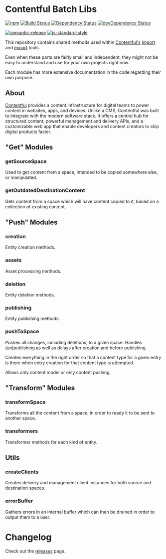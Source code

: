 # Contentful Batch Libs

[![npm](https://img.shields.io/npm/v/contentful-batch-libs.svg)](https://www.npmjs.com/package/contentful-batch-libs)
[![Build Status](https://travis-ci.org/contentful/contentful-batch-libs.svg?branch=master)](https://travis-ci.org/contentful/contentful-batch-libs)
[![Dependency Status](https://david-dm.org/contentful/contentful-batch-libs.svg)](https://david-dm.org/contentful/contentful-batch-libs)
[![devDependency Status](https://david-dm.org/contentful/contentful-batch-libs/dev-status.svg)](https://david-dm.org/contentful/contentful-batch-libs#info=devDependencies)

[![semantic-release](https://img.shields.io/badge/%20%20%F0%9F%93%A6%F0%9F%9A%80-semantic--release-e10079.svg)](https://github.com/semantic-release/semantic-release)
[![js-standard-style](https://img.shields.io/badge/code%20style-standard-brightgreen.svg)](http://standardjs.com/)

This repository contains shared methods used within [Contentful's](https://www.contentful.com) [import](https://github.com/contentful/contentful-import) and [export](https://github.com/contentful/contentful-export) tools.

Even when these parts are fairly small and independent, they might not be easy to understand and use for your own projects right now.

Each module has more extensive documentation in the code regarding their own purpose.

## About

[Contentful](https://www.contentful.com) provides a content infrastructure for digital teams to power content in websites, apps, and devices. Unlike a CMS, Contentful was built to integrate with the modern software stack. It offers a central hub for structured content, powerful management and delivery APIs, and a customizable web app that enable developers and content creators to ship digital products faster.

## "Get" Modules

### getSourceSpace

Used to get content from a space, intended to be copied somewhere else, or manipulated.

### getOutdatedDestinationContent

Gets content from a space which will have content copied to it, based on a collection
of existing content.

## "Push" Modules

### creation

Entity creation methods.

### assets

Asset processing methods.

### deletion

Entity deletion methods.

### publishing

Entity publishing methods.

### pushToSpace

Pushes all changes, including deletions, to a given space. Handles (un)publishing
as well as delays after creation and before publishing.

Creates everything in the right order so that a content type for a given entry
is there when entry creation for that content type is attempted.

Allows only content model or only content pushing.

## "Transform" Modules

### transformSpace

Transforms all the content from a space, in order to ready it to be sent to another space.

### transformers

Transformer methods for each kind of entity.

## Utils

### createClients

Creates delivery and management client instances for both source and destination spaces.

### errorBuffer

Gathers errors in an internal buffer which can then be drained in order to output them to a user.

# Changelog

Check out the [releases](https://github.com/contentful/contentful-space-sync/releases) page.
